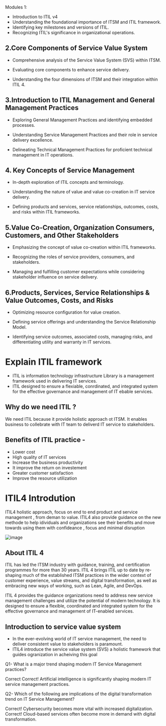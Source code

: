 Modules 1:
- Introduction to ITIL v4
- Understanding the foundational importance of ITSM and ITIL framework.
- Identifying key milestones and versions of ITIL.
- Recognizing ITIL's significance in organizational operations.


## 2.Core Components of Service Value System

- Comprehensive analysis of the Service Value System (SVS) within ITSM.

- Evaluating core components to enhance service delivery.

- Understanding the four dimensions of ITSM and their integration within ITIL 4.

## 3.Introduction to ITIL Management and General Management Practices

- Exploring General Management Practices and identifying embedded processes.

- Understanding Service Management Practices and their role in service delivery excellence.

- Delineating Technical Management Practices for proficient technical management in IT operations.

##  4. Key Concepts of Service Management

- In-depth exploration of ITIL concepts and terminology.

- Understanding the nature of value and value co-creation in IT service delivery.

- Defining products and services, service relationships, outcomes, costs, and risks within ITIL frameworks.

## 5.Value Co-Creation, Organization Consumers, Customers, and Other Stakeholders

- Emphasizing the concept of value co-creation within ITIL frameworks.

- Recognizing the roles of service providers, consumers, and stakeholders.

- Managing and fulfilling customer expectations while considering stakeholder influence on service delivery.

## 6.Products, Services, Service Relationships & Value Outcomes, Costs, and Risks

- Optimizing resource configuration for value creation.

- Defining service offerings and understanding the Service Relationship Model.

- Identifying service outcomes, associated costs, managing risks, and differentiating utility and warranty in IT services.






# Explain ITIL framework 

- ITIL is information technology infrastructure Library is a management framework used in delivering IT services.
- ITIL designed to ensure a flexiable, conrdinated, and integrated system for the effective governance and management of IT ebable services.

##   Why do we need ITIL ?

We need ITIL because it provide holistic approach ot ITSM.
It enables business to collebrate with IT team to deliverd IT service to stakeholders.

## Benefits of ITIL practice -

 - Lower cost 
- High quality of IT services
- Increase the business productivity
- It improve the return on investement
- Greater customer satisfaction
- Improve the resource utilization

 # ITIL4 Introdution 

 ITIL4 holistic approach, focus on end to end product and service management , from deman to value.
 ITIL4 also provide guidance on the new methode to help idividuals and organizations see their benefits and move towards using them with confideance , focus and minimal disruption

 ![image](https://github.com/user-attachments/assets/3ecda783-bbd5-458d-b2df-a6bc1f7a76da)

##  About ITIL 4
ITIL has led the ITSM industry with guidance, training, and certification programmes for more than 30 years. ITIL 4 brings ITIL up to date by re-shaping much of the established ITSM practices in the wider context of customer experience, value streams, and digital transformation, as well as embracing new ways of working, such as Lean, Agile, and DevOps.

ITIL 4 provides the guidance organizations need to address new service management challenges and utilize the potential of modern technology. It is designed to ensure a flexible, coordinated and integrated system for the effective governance and management of IT-enabled services.

## Introduction to service value system 

- In the ever-evolving world of IT service management, the need to deliver consistent value to stakeholders is paramount.
- ITIL4 introduce the service value system (SVS) a holistic framework that guides ogranization in acheiving this goal



Q1- What is a major trend shaping modern IT Service Management practices?

Correct
Correct! Artificial intelligence is significantly shaping modern IT service management practices.

Q2- Which of the following are implications of the digital transformation trend on IT Service Management?

Correct! Cybersecurity becomes more vital with increased digitalization.
Correct! Cloud-based services often become more in demand with digital transformation.






